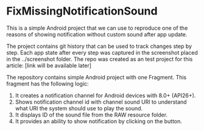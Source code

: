 # FixMissingNotificationSound

This is a simple Android project that we can use to reproduce one of the reasons of showing notification without custom sound after app update.

The project contains git history that can be used to track changes step by step. Each app state after every step was captured in the screenshot placed in the ../screenshot folder.
The repo was created as an test project for this article: [link will be available later]

The repository contains simple Android project with one Fragment. This fragment has the following logic:
1. It creates a notification channel for Android devices with 8.0+ (API26+).
2. Shows notification channel id with channel sound URI to understand what URI the system should use to play the sound.
3. It displays ID of the sound file from the RAW resource folder.
4. It provides an ability to show notification by clicking on the button.
